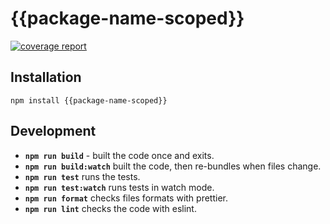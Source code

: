 # {{package-name-scoped}}

[![coverage report](https://gitlab.com/rabtech/kick-reserve-libraries/npm-packages/badges/main/coverage.svg?job=test:{{package-name-scoped}})](https://gitlab.gitlab.io/salesapp/npm-packages/coverage/{{package-name-scoped}})

## Installation

```
npm install {{package-name-scoped}}
```

## Development

-   **`npm run build`** - built the code once and exits.
-   **`npm run build:watch`** built the code, then re-bundles when files change.
-   **`npm run test`** runs the tests.
-   **`npm run test:watch`** runs tests in watch mode.
-   **`npm run format`** checks files formats with prettier.
-   **`npm run lint`** checks the code with eslint.
